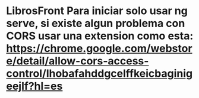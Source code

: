 # LibrosFront Para iniciar solo usar ng serve, si existe algun problema con CORS usar una extension como esta: https://chrome.google.com/webstore/detail/allow-cors-access-control/lhobafahddgcelffkeicbaginigeejlf?hl=es
